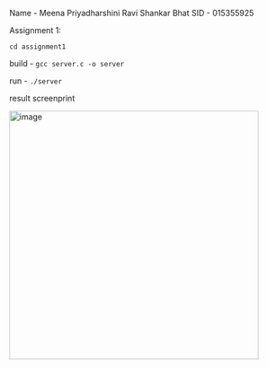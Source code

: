 Name - Meena Priyadharshini Ravi Shankar Bhat
SID - 015355925

Assignment 1:

`cd assignment1`

build - `gcc server.c -o server`

run - `./server`

result screenprint

<img width="443" alt="image" src="https://user-images.githubusercontent.com/54655276/162904024-0aae8c56-a64b-4470-803e-4801ec12b0dd.png">
